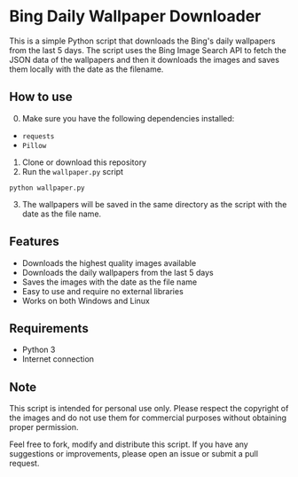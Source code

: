# Bing Daily Wallpaper Downloader

This is a simple Python script that downloads the Bing's daily wallpapers from the last 5 days. The script uses the Bing Image Search API to fetch the JSON data of the wallpapers and then it downloads the images and saves them locally with the date as the filename.

## How to use

0.  Make sure you have the following dependencies installed:
- `requests`
- `Pillow`
1.  Clone or download this repository
2.  Run the `wallpaper.py` script


```
python wallpaper.py
```
3.  The wallpapers will be saved in the same directory as the script with the date as the file name.

## Features

- Downloads the highest quality images available
- Downloads the daily wallpapers from the last 5 days
- Saves the images with the date as the file name
- Easy to use and require no external libraries
- Works on both Windows and Linux

## Requirements

- Python 3
- Internet connection

## Note

This script is intended for personal use only. Please respect the copyright of the images and do not use them for commercial purposes without obtaining proper permission.

Feel free to fork, modify and distribute this script. If you have any suggestions or improvements, please open an issue or submit a pull request.
